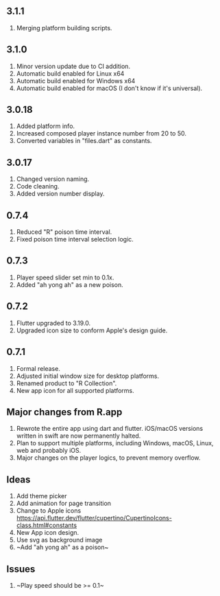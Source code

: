 ## 3.1.1
1. Merging platform building scripts.

## 3.1.0
1. Minor version update due to CI addition.
1. Automatic build enabled for Linux x64
1. Automatic build enabled for Windows x64
1. Automatic build enabled for macOS (I don't know if it's universal).

## 3.0.18
1. Added platform info.
1. Increased composed player instance number from 20 to 50.
1. Converted variables in "files.dart" as constants.

## 3.0.17
1. Changed version naming.
1. Code cleaning.
1. Added version number display.

## 0.7.4
1. Reduced "R" poison time interval.
1. Fixed poison time interval selection logic.

## 0.7.3
1. Player speed slider set min to 0.1x.
1. Added "ah yong ah" as a new poison.

## 0.7.2
1. Flutter upgraded to 3.19.0.
1. Upgraded icon size to conform Apple's design guide.

## 0.7.1
1. Formal release.  
1. Adjusted initial window size for desktop platforms.  
1. Renamed product to "R Collection".  
1. New app icon for all supported platforms.  

## Major changes from R.app
1. Rewrote the entire app using dart and flutter. iOS/macOS versions written in swift are now permanently halted.  
1. Plan to support multiple platforms, including Windows, macOS, Linux, web and probably iOS.  
1. Major changes on the player logics, to prevent memory overflow.  


## Ideas
1. Add theme picker
1. Add animation for page transition
1. Change to Apple icons https://api.flutter.dev/flutter/cupertino/CupertinoIcons-class.html#constants
1. New App icon design.  
1. Use svg as background image
1. ~Add "ah yong ah" as a poison~


## Issues
1. ~Play speed should be >= 0.1~
